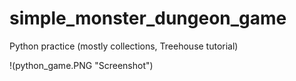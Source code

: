 # simple_monster_dungeon_game
Python practice (mostly collections, Treehouse tutorial)

!(python_game.PNG "Screenshot")



